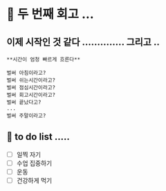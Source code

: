 # 🦁 두 번째 회고 ...

## 이제 시작인 것 같다 .............. 그리고 ..

    **시간이 엄청 빠르게 흐른다**

    벌써 아침이라고?
    벌써 쉬는시간이라고?
    벌써 점심시간이라고?
    벌써 회고시간이라고?
    벌써 끝났다고?
    ...
    벌써 주말이라고?

## 🚀 to do list .....

- [ ] 일찍 자기
- [ ] 수업 집중하기
- [ ] 운동
- [ ] 건강하게 먹기
